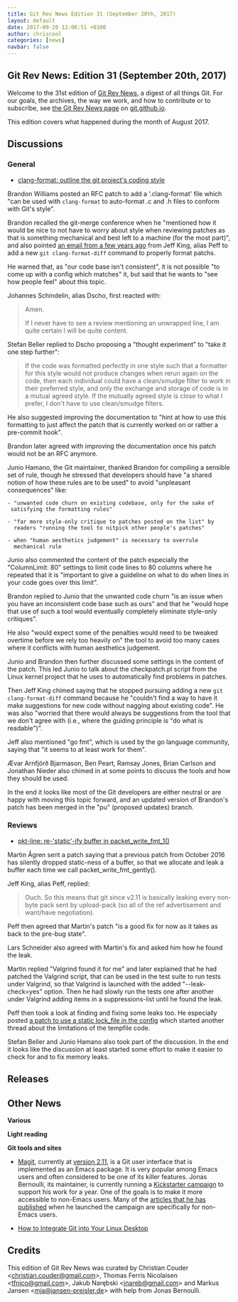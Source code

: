 ```yaml
---
title: Git Rev News Edition 31 (September 20th, 2017)
layout: default
date: 2017-09-20 12:06:51 +0100
author: chriscool
categories: [news]
navbar: false
---
```


## Git Rev News: Edition 31 (September 20th, 2017)

Welcome to the 31st edition of [Git Rev News](https://git.github.io/rev_news/rev_news/),
a digest of all things Git. For our goals, the archives, the way we work, and how to contribute or to
subscribe, see [the Git Rev News page](https://git.github.io/rev_news/rev_news/) on [git.github.io](http://git.github.io).

This edition covers what happened during the month of August 2017.

## Discussions

### General

* [clang-format: outline the git project's coding style](https://public-inbox.org/git/20170808012554.186051-1-bmwill@google.com/)

Brandon Williams posted an RFC patch to add a '.clang-format' file
which "can be used with `clang-format` to auto-format .c and .h files
to conform with Git's style".

Brandon recalled the git-merge conference when he "mentioned how it
would be nice to not have to worry about style when reviewing patches
as that is something mechanical and best left to a machine (for the
most part)", and also pointed [an email from a few years ago](https://public-inbox.org/git/20150121220903.GA10267@peff.net/)
from Jeff King, alias Peff to add a new `git clang-format-diff`
command to properly format patchs.

He warned that, as "our code base isn't consistent", it is not
possible "to come up with a config which matches" it, but said that he
wants to "see how people feel" about this topic.

Johannes Schindelin, alias Dscho, first reacted with:

> Amen.
>
> If I never have to see a review mentioning an unwrapped line, I am quite
> certain I will be quite content.

Stefan Beller replied to Dscho proposing a "thought experiment" to
"take it one step further":

> If the code was formatted perfectly in one style such that a formatter for
> this style would not produce changes when rerun again on the code, then
> each individual could have a clean/smudge filter to work in their preferred
> style, and only the exchange and storage of code is in a mutual agreed
> style. If the mutually agreed style is close to what I prefer, I don't have to
> use clean/smudge filters.

He also suggested improving the documentation to "hint at how to use
this formatting to just affect the patch that is currently worked on
or rather a pre-commit hook".

Brandon later agreed with improving the documentation once his patch
would not be an RFC anymore.

Junio Hamano, the Git maintainer, thanked Brandon for compiling a
sensible set of rule, though he stressed that developers should have
"a shared notion of how these rules are to be used" to avoid
"unpleasant consequences" like:

    - "unwanted code churn on existing codebase, only for the sake of
     satisfying the formatting rules"

    - "far more style-only critique to patches posted on the list" by
      readers "running the tool to nitpick other people's patches"

    - when "human aesthetics judgement" is necessary to overrule
      mechanical rule

Junio also commented the content of the patch especially the
"ColumnLimit: 80" settings to limit code lines to 80 columns where he
repeated that it is "important to give a guideline on what to do when
lines in your code goes over this limit".

Brandon replied to Junio that the unwanted code churn "is an issue
when you have an inconsistent code base such as ours" and that he
"would hope that use of such a tool would eventually completely
eliminate style-only critiques".

He also "would expect some of the penalties would need to be tweaked
overtime before we rely too heavily on" the tool to avoid too many
cases where it conflicts with human aesthetics judgement.

Junio and Brandon then further discussed some settings in the content
of the patch. This led Junio to talk about the checkpatch.pl script
from the Linux kernel project that he uses to automatically find
problems in patches.

Then Jeff King chimed saying that he stopped pursuing adding a new
`git clang-format-diff` command because he "couldn't find a way to
have it make suggestions for new code without nagging about existing
code". He was also "worried that there would always be suggestions
from the tool that we don't agree with (i.e., where the guiding
principle is "do what is readable")".

Jeff also mentioned "go fmt", which is used by the go language
community, saying that "it seems to at least work for them".

Ævar Arnfjörð Bjarmason, Ben Peart, Ramsay Jones, Brian Carlson and
Jonathan Nieder also chimed in at some points to discuss the tools and
how they should be used.

In the end it looks like most of the Git developers are either neutral
or are happy with moving this topic forward, and an updated version of
Brandon's patch has been merged in the "pu" (proposed updates) branch.

### Reviews

* [pkt-line: re-'static'-ify buffer in packet_write_fmt_1()](https://public-inbox.org/git/20170827073732.546-1-martin.agren@gmail.com/)

Martin Ågren sent a patch saying that a previous patch from October
2016 has silently dropped static-ness of a buffer, so that we allocate
and leak a buffer each time we call packet_write_fmt_gently().

Jeff King, alias Peff, replied:

> Ouch. So this means that git since v2.11 is basically leaking every
> non-byte pack sent by upload-pack (so all of the ref advertisement and
> want/have negotiation).

Peff then agreed that Martin's patch "is a good fix for now as it
takes as back to the pre-bug state".

Lars Schneider also agreed with Martin's fix and asked him how he
found the leak.

Martin replied "Valgrind found it for me" and later explained that he
had patched the Valgrind script, that can be used in the test suite to
run tests under Valgrind, so that Valgrind is launched with the added
"--leak-check=yes" option. Then he had slowly run the tests one after
another under Valgrind adding items in a suppressions-list until he
found the leak.

Peff then took a look at finding and fixing some leaks too. He
especially posted [a patch to use a static lock_file in the config](https://public-inbox.org/git/20170829185850.tfmjoa5u5sfuwpgi@sigill.intra.peff.net/)
which started another thread about the limitations of the tempfile code.

Stefan Beller and Junio Hamano also took part of the discussion. In
the end it looks like the discussion at least started some effort to
make it easier to check for and to fix memory leaks.

<!---
### Support
-->

<!---
## Developer Spotlight:
-->

## Releases


## Other News

__Various__


__Light reading__


__Git tools and sites__

* [Magit](https://magit.vc), currently at [version 2.11](https://emacsair.me/2017/09/13/magit-2.11/),
  is a Git user interface that is implemented as an Emacs package. It
  is very popular among Emacs users and often considered to be one of
  its killer features. Jonas Bernoulli, its maintainer, is currently
  running a
  [Kickstarter campaign](https://www.kickstarter.com/projects/1681258897/its-magit-the-magical-git-client)
  to support his work for a year. One of the goals is to make
  it more accessible to non-Emacs users. Many of the
  [articles that he has published](https://emacsair.me/2017/09/01/campaign-articles)
  when he launched the campaign are specifically for
  non-Emacs users.

* [How to Integrate Git into Your Linux Desktop](https://www.linux.com/learn/intro-to-linux/2017/8/how-integrate-git-your-linux-desktop)

## Credits

This edition of Git Rev News was curated by
Christian Couder &lt;<christian.couder@gmail.com>&gt;,
Thomas Ferris Nicolaisen &lt;<tfnico@gmail.com>&gt;,
Jakub Narębski &lt;<jnareb@gmail.com>&gt; and
Markus Jansen &lt;<mja@jansen-preisler.de>&gt;
with help from Jonas Bernoulli.
